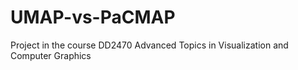 # UMAP-vs-PaCMAP
Project in the course DD2470 Advanced Topics in Visualization and Computer Graphics
